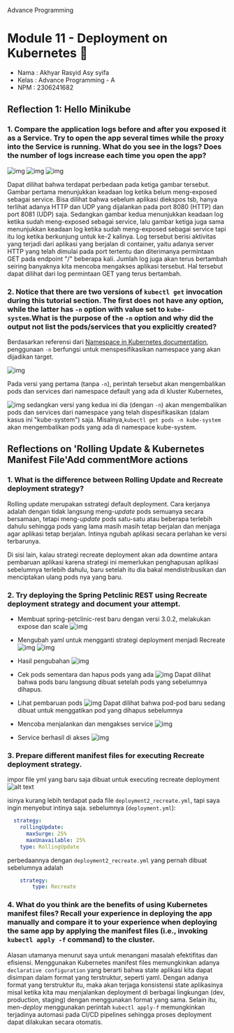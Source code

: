 Advance Programming
# Module 11 - Deployment on Kubernetes 📘

- Nama    : Akhyar Rasyid Asy syifa
- Kelas   : Advance Programming - A
- NPM     : 2306241682

## Reflection 1: Hello Minikube
### 1. Compare the application logs before and after you exposed it as a Service. Try to open the app several times while the proxy into the Service is running. What do you see in the logs? Does the number of logs increase each time you open the app?

![img](images/logs-before-exposed.png)
![img](images/logs-after-exposed.png)
![img](images/logs-after-exposed(2).png)

Dapat dilihat bahwa terdapat perbedaan pada ketiga gambar tersebut. Gambar pertama menunjukkan keadaan log ketika belum meng-exposed sebagai service. Bisa dilihat bahwa sebelum aplikasi diekspos tsb, hanya terlihat adanya HTTP dan UDP yang dijalankan pada port 8080 (HTTP) dan port 8081 (UDP) saja. Sedangkan gambar kedua menunjukkan keadaan log ketika sudah meng-exposed sebagai service, lalu gambar ketiga juga sama menunjukkan keadaan log ketika sudah meng-exposed sebagai service tapi itu log ketika berkunjung untuk ke-2 kalinya. Log tersebut berisi aktivitas yang terjadi dari aplikasi yang berjalan di container, yaitu adanya server HTTP yang telah dimulai pada port tertentu dan diterimanya permintaan GET pada endpoint "/" beberapa kali. Jumlah log juga akan terus bertambah seiring banyaknya kita mencoba mengakses aplikasi tersebut. Hal tersebut dapat dilihat dari log permintaan GET yang terus bertambah.

### 2. Notice that there are two versions of `kubectl get` invocation during this tutorial section. The first does not have any option, while the latter has `-n` option with value set to `kube-system`.What is the purpose of the `-n` option and why did the output not list the pods/services that you explicitly created?

Berdasarkan referensi dari [Namespace in Kubernetes
documentation](https://kubernetes.io/docs/concepts/overview/working-with-objects/namespaces/), penggunaan `-n` berfungsi untuk menspesifikasikan namespace yang akan dijadikan target. 

![img](images/tanpa-n.png)

Pada versi yang pertama (tanpa `-n`), perintah tersebut akan mengembalikan pods dan services dari namespace default yang ada di kluster Kubernetes,

![img](images/pakai-n.png)
sedangkan versi yang kedua ini dia (dengan `-n`) akan mengembalikan pods dan services dari namespace yang telah dispesifikasikan (dalam kasus ini "kube-system") saja. Misalnya,`kubectl get pods -n kube-system` akan mengembalikan pods yang ada di namespace kube-system.


## Reflections on 'Rolling Update & Kubernetes Manifest File'Add commentMore actions

### 1. What is the difference between Rolling Update and Recreate deployment strategy?
Rolling update merupakan sstrategi default deployment. Cara kerjanya adalah dengan tidak langsung meng-*update* pods semuanya secara bersamaan, tetapi meng-*update* pods satu-satu atau beberapa terlebih dahulu sehingga pods yang lama masih masih tetap berjalan dan menjaga agar aplikasi tetap berjalan. Intinya ngubah aplikasi secara perlahan ke versi terbarunya.

Di sisi lain, kalau strategi recreate deployment akan ada downtime antara pembaruan aplikasi karena strategi ini memerlukan penghapusan aplikasi sebelumnya terlebih dahulu, baru setelah itu dia bakal mendistribusikan dan menciptakan ulang pods nya yang baru. 

### 2. Try deploying the Spring Petclinic REST using Recreate deployment strategy and document your attempt.
* Membuat spring-petclinic-rest baru dengan versi 3.0.2, melakukan expose dan scale
![img](images/buat-spring-petclinic-baru.png)

* Mengubah yaml untuk mengganti strategi deployment menjadi Recreate
![img](images/ubah-jadi-recreate.png)
![img](images/edit-jadi-recreate.png)

* Hasil pengubahan
![img](images/hasil-pengubahan.png)

* Cek pods sementara dan hapus pods yang ada
![img](images/cek-sementara-dan-delete.png)
Dapat dilihat bahwa pods baru langsung dibuat setelah pods yang sebelumnya dihapus.

* Lihat pembaruan pods
![img](images/hasil-recreate.png)
Dapat dilihat bahwa pod-pod baru sedang dibuat untuk menggatikan pod yang dihapus sebelumnya

* Mencoba menjalankan dan mengakses service
![img](images/try-run.png)

* Service berhasil di akses
![img](images/tampilan-petclinic.png)

### 3. Prepare different manifest files for executing Recreate deployment strategy.
impor file yml yang baru saja dibuat untuk executing recreate deployment
![alt text](images/import-recreate-yml.png)

isinya kurang lebih terdapat pada file `deployment2_recreate.yml`, tapi saya ingin menyebut intinya saja.
sebelumnya (`deployment.yml`):
```yaml
  strategy:
    rollingUpdate:
      maxSurge: 25%
      maxUnavailable: 25%
    type: RollingUpdate
```
perbedaannya dengan `deployment2_recreate.yml` yang pernah dibuat sebelumnya adalah
```yaml
    strategy:
        type: Recreate
```

### 4. What do you think are the benefits of using Kubernetes manifest files? Recall your experience in deploying the app manually and compare it to your experience when deploying the same app by applying the manifest files (i.e., invoking `kubectl apply -f` command) to the cluster.

Alasan utamanya menurut saya untuk menangani masalah efektifitas dan efisiensi. Menggunakan Kubernetes manifest files memungkinkan adanya `declarative configuration` yang berarti bahwa state aplikasi kita dapat disimpan dalam format yang terstruktur, seperti yaml. Dengan adanya format yang terstruktur itu, maka akan terjaga konsistensi state aplikasinya misal ketika kita mau menjalankan deployment di berbagai lingkungan (dev, production, staging) dengan menggunakan format yang sama. Selain itu, men-*deploy* menggunakan perintah `kubectl apply-f` memungkinkan terjadinya automasi pada CI/CD pipelines sehingga proses deployment dapat dilakukan secara otomatis.

